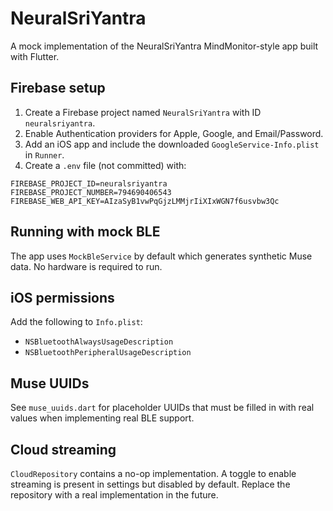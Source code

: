 # NeuralSriYantra

A mock implementation of the NeuralSriYantra MindMonitor-style app built with Flutter.

## Firebase setup

1. Create a Firebase project named `NeuralSriYantra` with ID `neuralsriyantra`.
2. Enable Authentication providers for Apple, Google, and Email/Password.
3. Add an iOS app and include the downloaded `GoogleService-Info.plist` in `Runner`.
4. Create a `.env` file (not committed) with:
```
FIREBASE_PROJECT_ID=neuralsriyantra
FIREBASE_PROJECT_NUMBER=794690406543
FIREBASE_WEB_API_KEY=AIzaSyB1vwPqGjzLMMjrIiXIxWGN7f6usvbw3Qc
```

## Running with mock BLE

The app uses `MockBleService` by default which generates synthetic Muse data.
No hardware is required to run.

## iOS permissions

Add the following to `Info.plist`:
- `NSBluetoothAlwaysUsageDescription`
- `NSBluetoothPeripheralUsageDescription`

## Muse UUIDs

See `muse_uuids.dart` for placeholder UUIDs that must be filled in with real values when implementing real BLE support.

## Cloud streaming

`CloudRepository` contains a no-op implementation. A toggle to enable streaming is present in settings but disabled by default. Replace the repository with a real implementation in the future.

